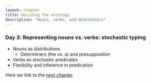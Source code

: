 ```yaml
---
layout: chapter
title: Deciding the ontology
description: "Nouns, verbs, and determiners"
---
```


### Day 3: Representing nouns vs. verbs: stochastic typing

- Nouns as distributions
	- Determiners (the vs. a) and presupposition 
- Verbs as stochastic predicates
- Flexibility and inference in predication

Here we link to the [next chapter](4-composition.html).